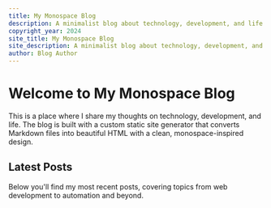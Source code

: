 ```yaml
---
title: My Monospace Blog
description: A minimalist blog about technology, development, and life
copyright_year: 2024
site_title: My Monospace Blog
site_description: A minimalist blog about technology, development, and life
author: Blog Author
---
```


# Welcome to My Monospace Blog

This is a place where I share my thoughts on technology, development, and life. The blog is built with a custom static site generator that converts Markdown files into beautiful HTML with a clean, monospace-inspired design.

## Latest Posts

Below you'll find my most recent posts, covering topics from web development to automation and beyond.